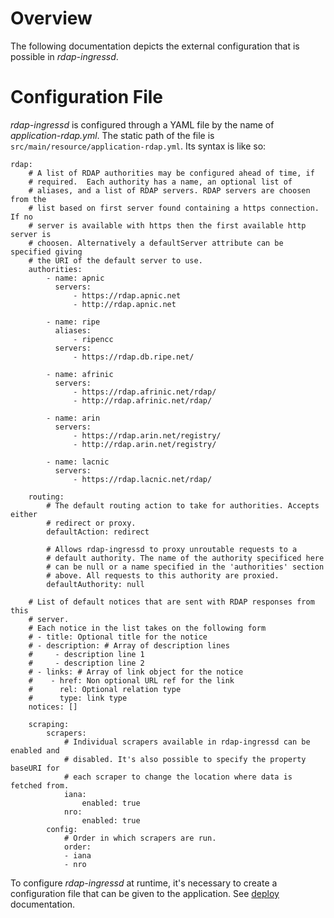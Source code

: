 # Overview
The following documentation depicts the external configuration that is
possible in *rdap-ingressd*.

# Configuration File
*rdap-ingressd* is configured through a YAML file by the name of
*application-rdap.yml*.  The static path of the file is
```src/main/resource/application-rdap.yml```.  Its syntax is like so:

```
rdap:
    # A list of RDAP authorities may be configured ahead of time, if
    # required.  Each authority has a name, an optional list of
    # aliases, and a list of RDAP servers. RDAP servers are choosen from the
    # list based on first server found containing a https connection. If no
    # server is available with https then the first available http server is
    # choosen. Alternatively a defaultServer attribute can be specified giving
    # the URI of the default server to use.
    authorities:
        - name: apnic
          servers:
              - https://rdap.apnic.net
              - http://rdap.apnic.net

        - name: ripe
          aliases:
              - ripencc
          servers:
              - https://rdap.db.ripe.net/

        - name: afrinic
          servers:
              - https://rdap.afrinic.net/rdap/
              - http://rdap.afrinic.net/rdap/

        - name: arin
          servers:
              - https://rdap.arin.net/registry/
              - http://rdap.arin.net/registry/

        - name: lacnic
          servers:
              - https://rdap.lacnic.net/rdap/

    routing:
        # The default routing action to take for authorities. Accepts either
        # redirect or proxy.
        defaultAction: redirect

        # Allows rdap-ingressd to proxy unroutable requests to a
        # default authority. The name of the authority specificed here
        # can be null or a name specified in the 'authorities' section
        # above. All requests to this authority are proxied.
        defaultAuthority: null

    # List of default notices that are sent with RDAP responses from this 
    # server.
    # Each notice in the list takes on the following form
    # - title: Optional title for the notice
    # - description: # Array of description lines
    #     - description line 1
    #     - description line 2
    # - links: # Array of link object for the notice
    #    - href: Non optional URL ref for the link
    #      rel: Optional relation type
    #      type: link type
    notices: []

    scraping:
        scrapers:
            # Individual scrapers available in rdap-ingressd can be enabled and
            # disabled. It's also possible to specify the property baseURI for
            # each scraper to change the location where data is fetched from.
            iana:
                enabled: true
            nro:
                enabled: true
        config:
            # Order in which scrapers are run.
            order:
            - iana
            - nro
```

To configure *rdap-ingressd* at runtime, it's necessary to create a
configuration file that can be given to the application. See
[deploy](deploy.md) documentation.
